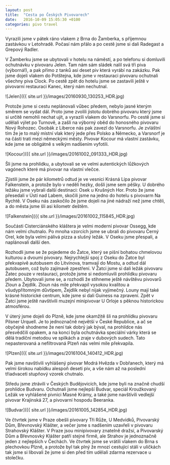 ```yaml
---
layout: post
title:  "Cesta po Českých Pivovarech"
date:   2016-10-09 15:05:30 +0100
categories: pivo travel
---
```

Vyrazili jsme v pátek ráno vlakem z Brna do Žamberka, s příjemnou zastávkou v Letohradě. Počasí nám přálo a po cestě jsme si dali Radegast a Grepový Radler.

V Žamberku jsme se ubytovali v hotelu na náměstí, a po telefonu si domluvili ochutnávku v pivovaru Jelen. Tam nám sám sládek nalil svá tři piva (výborná!), a pak přímo z tanků asi deset piv která vyrábí na zakázku. Pak jsme dojeli vlakem do Potštejna, kde jsme v restauraci pivovaru ochutnali všechny piva Clock. Po cestě zpět do hotelu jsme se zastavili ještě v pivovarní restauraci Kanec, který nám nechutnal.

![Jelen]({{ site.url }}/images/20160930_130253_HDR.jpg)

Protože jsme si cestu neplánovali vůbec předem, nebylo jasné kterým směrem se vydat dál. Proto jsme zvolili jistotu dobrého pivovaru který jsme si určitě nemohli nechat ujít, a vyrazili vlakem do Varsnorfu. Po cestě jsme si udělali výlet po Turnově, a zašli na výborný oběd do honosného pivovaru Nový Rohozec. Osobák z Liberce nás pak zavezl do Varsnorfu. Je zvláštní tím že je to malý místní vlak který jede přes Polsko a Německo, a Varsnorf je na části trati mezi německými městy. Pivovar Kocour má vlastní zastávku, kde jsme se obligátně s velkým nadšením vyfotili.

![Kocour]({{ site.url }}/images/20161002_091333_HDR.jpg)

Šli jsme na prohlídku, a ubytovali se ve velmi autentických lůžkových vagónech které má pivovar na vlastní vlečce.

Zjistili jsme že pár kilometrů odtud je ve vesnici Krásná Lípa pivovar Falkenstein, a protože bylo v neděli hezky, došli jsme sem pěšky. U dobrého ležáku jsme vybrali další destinaci: Osek u Krušných Hor. Proto že jsme přesedali v Ústí nad Labem, skočili jsme na jedno do hotelu s pivovarm Na Rychtě. V Oseku nás zaskočilo že jsme dojeli na jiné nádraží než jsme chtěli, a do města jsme šli asi kilometr deštěm.

![Falkenstein]({{ site.url }}/images/20161002_115845_HDR.jpg)

Součásti Cisterciánského kláštera je velmi moderní pivovar Ossegg, kde nám velmi chutnalo. Po mnoha vzorcích jsme se ubrali do pivovaru Černý Orel, kde byla velmi pálivá pizza a slušný ležák. V Oseku jsme přespali, a naplánovali další den.

Rozhodli jsme se že pojedeme do Žatce, který se pišní bohatou chmelovou kulturou a dvoumi pivovary. Nejrychlejší spoj z Oseku do Žatce byl překvapivě autobusem do Litvínova, tramvají do Mostu, a odtud dál autobusem, což bylo zajímavě zpestření. V Žatci jsme si dali ležák pivovaru Žatec pouze v restauraci, protože jsme si nedomluvili prohlídku pivovaru předem. Ubytovali jsme se, a rozhodli že stihneme ještě návštěvu pivovarů Zloun a Žejdlík. Zloun nás mile překvapil vysokou kvalitou a všudypřítomným důvtipem, Žejdlík nebyl nijak vyjimečný. Louny mají také krásné historické centrum, kde jsme si dali Guiness na zpravení. Zpět v Žatci jsme ještě navštívili muzejní minipivovar U Orloje s pěknou historickou atmosférou.

V úterý jsme dojeli do Plzně, kde jsme okamžitě šli na prohlídku pivovaru Pilsner Urquell. Je to jednoznačně největší v České Republice, a ač se obyčejně shodneme že není tak dobrý jak býval, na prohlídce nás přesvědčili opakem, a na konci byla ochutnávka speciální várky která se dělá tradiční metodou ve spilkách a zraje v dubových sudech. Tato nepasterovaná a nefiltrovaná Plzeň nás velmi mile překvapila.

![Plzen]({{ site.url }}/images/20161004_140412_HDR.jpg)

Pak jsme navštívili vyhlášený pivovar Modrá Hvězda v Dobřanech, který má velmi širokou nabídku alespoň deseti piv, a vše nám až na poslední třiadvaceti stupňový vzorek chutnalo.

Středu jsme ztrávili v Českých Budějovicích, kde jsme byli na značně chudší prohlídce Budvaru. Ochutnali jsme nejlepší Budvar, speciál Kroužkovaný Ležák ve vyhlášené pivnici Masné Krámy, a také jsme navštívili vedlejší pivovar Krajinská 27, a pivovarní hospodu Beeranka.

![Budvar]({{ site.url }}/images/20161005_142854_HDR.jpg)

Ve čtvrtek jsme v Praze obešli pivovary Tři Růže, U Medvídků, Pivovarský Dům, Břevnovský Klášter, a večer jsme s nadšením uzavřeli v pivovaru Strahovský Klášter. V Praze jsou minipivovary znatelně dražsí, a Pivovarský Dům a Břevnosvký Klášter patří stejné firmě, ale Strahov je jednoznačně jeden z nejlepších v Čechách. Ve čtvrtek jsme se vrátili vlakem do Brna s plechovkou Plzně, a protože byl tak plný že mnozí cestující stáli v uličkách tak jsme si libovali že jsme si den před tím udělali zdarma rezervace u stolečku.
